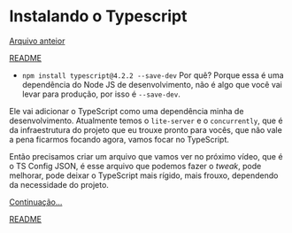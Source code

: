 # Instalando o Typescript

[Arquivo anteior](/estudos/motivacaoDoTypescript.md)


[README](/README.md)

- `npm install typescript@4.2.2 --save-dev`
Por quê? Porque essa é uma dependência do Node JS de desenvolvimento, não é algo que você vai levar para produção, por isso é `--save-dev`.

Ele vai adicionar o TypeScript como uma dependência minha de desenvolvimento. Atualmente temos o `lite-server` e o `concurrently`, que é da infraestrutura do projeto que eu trouxe pronto para vocês, que não vale a pena ficarmos focando agora, vamos focar no TypeScript.

Então precisamos criar um arquivo que vamos ver no próximo vídeo, que é o TS Config JSON, é esse arquivo que podemos fazer o *tweak*, pode melhorar, pode deixar o TypeScript mais rígido, mais frouxo, dependendo da necessidade do projeto.

[Continuação...]()


[README](/README.md)